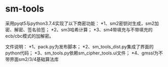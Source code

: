 # sm-tools
采用pyqt5与python3.7.4实现了以下商密功能： 
 *1、sm2密钥对生成，sm2加密、解密、签名验签；
 *2、sm3哈希计算；
 *3、sm4带填充与不带填充的ecb/cbc模式的加解密。

文件说明：
 *1、pack.py为发布脚本；
 *2、sm_tools_dist.py集成了界面的python代码；
 *3、sm_tools.py依赖sm_cipher_tools.ui文件；
 *4、gmssl为不带界面sm2/3/4基础算法库
 
